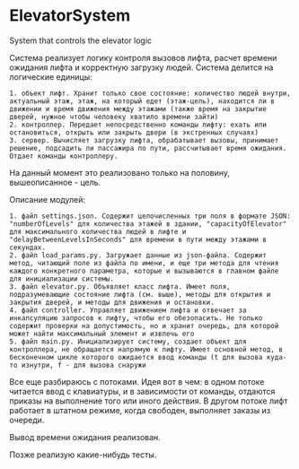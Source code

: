 # ElevatorSystem
System that controls the elevator logic

Система реализует логику контроля вызовов лифта, расчет времени ожидания лифта и корректную загрузку людей. 
Система делится на логические единицы: 

    1. объект лифт. Хранит только свое состояние: количество людей внутри, актуальный этаж, этаж, на который едет (этаж-цель), находится ли в движении и время движения между этажами (также время на закрытие дверей, нужное чтобы человеку хватило времени зайти)
    2. контроллер. Передает непосредственно команды лифту: ехать или остановиться, открыть или закрыть двери (в экстренных случаях)
    3. сервер. Вычисляет загрузку лифта, обрабатывает вызовы, принимает решение, подсадить ли пассажира по пути, рассчитывает время ожидания. Отдает команды контроллеру.
    
На данный момент это реализовано только на половину, вышеописанное - цель.
  
Описание модулей:

    1. файл settings.json. Содержит целочисленных три поля в формате JSON: "numberOfLevels" для количества этажей в здании, "capacityOfElevator" для максимального количества людей в лифте и "delayBetweenLevelsInSeconds" для времени в пути между этажами в секундах.
    2. файл load_params.py. Загружает данные из json-файла. Содержит метод, читающий поле из файла по имени, и еще три метода для чтения каждого конкретного параметра, которые и вызываются в главном файле для инициализации системы.
    3. файл elevator.py. Объявляет класс лифта. Имеет поля, подразумевающие состояние лифта (см. выше), методы для открытия и закрытия дверей, и методы для движения и остановки.
    4. файл controller. Управляет движением лифта и отвечает за инкапсуляцию запросов к лифту, чтобы его обезопасить. Не только содержит проверки на допустимость, но и хранит очередь, для которой может найти максимальный элемент и извлечь его
    5. файл main.py. Инициализирует систему, создает объект для контроллера, не обращается напрямую к лифту. Имеет основной метод, в бесконечном цикле которого ожидается ввод команды (t для вызова куда-то изнутри, f - для вызова снаружи
    
Все еще разбираюсь с потоками. Идея вот в чем: в одном потоке читается ввод с клавиатуры, и в зависимости от команды, отдаются приказы на выполнение того или иного действия. В другом потоке лифт работает в штатном режиме, когда свободен, выполняет заказы из очереди. 

Вывод времени ожидания реализован.

Позже реализую какие-нибудь тесты.

